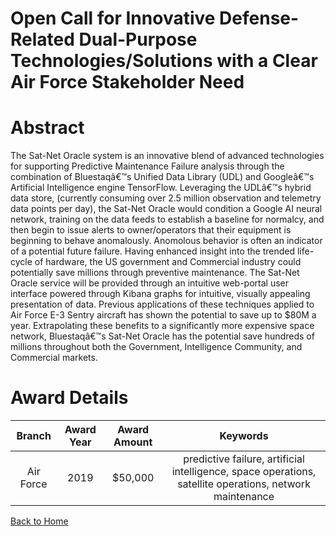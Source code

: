 
Open Call for Innovative Defense-Related Dual-Purpose Technologies/Solutions with a Clear Air Force Stakeholder Need
====================================================================================================================

# Abstract


The Sat-Net Oracle system is an innovative blend of advanced technologies for supporting Predictive Maintenance Failure analysis through the combination of Bluestaqâ€™s Unified Data Library (UDL) and Googleâ€™s Artificial Intelligence engine TensorFlow. Leveraging the UDLâ€™s hybrid data store, (currently consuming over 2.5 million observation and telemetry data points per day), the Sat-Net Oracle would condition a Google AI neural network, training on the data feeds to establish a baseline for normalcy, and then begin to issue alerts to owner/operators that their equipment is beginning to behave anomalously. Anomolous behavior is often an indicator of a potential future failure. Having enhanced insight into the trended life-cycle of hardware, the US government and Commercial industry could potentially save millions through preventive maintenance. The Sat-Net Oracle service will be provided through an intuitive web-portal user interface powered through Kibana graphs for intuitive, visually appealing presentation of data. Previous applications of these techniques applied to Air Force E-3 Sentry aircraft has shown the potential to save up to $80M a year. Extrapolating these benefits to a significantly more expensive space network, Bluestaqâ€™s Sat-Net Oracle has the potential save hundreds of millions throughout both the Government, Intelligence Community, and Commercial markets.  

# Award Details

|Branch|Award Year|Award Amount|Keywords|
| :---: | :---: | :---: | :---: |
|Air Force|2019|$50,000|predictive failure, artificial intelligence, space operations, satellite operations, network maintenance|
  
  


[Back to Home](https://github.com/chrischow/dod_sbir_awards/Reports/DJ/#1488)